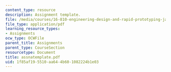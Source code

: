 ```yaml
---
content_type: resource
description: Assignment template.
file: /media/courses/16-810-engineering-design-and-rapid-prototyping-january-iap-2007/1f85af195510aa644b601082224b1e03_assnatemplate.pdf
file_type: application/pdf
learning_resource_types:
- Assignments
ocw_type: OCWFile
parent_title: Assignments
parent_type: CourseSection
resourcetype: Document
title: assnatemplate.pdf
uid: 1f85af19-5510-aa64-4b60-1082224b1e03
---
```

